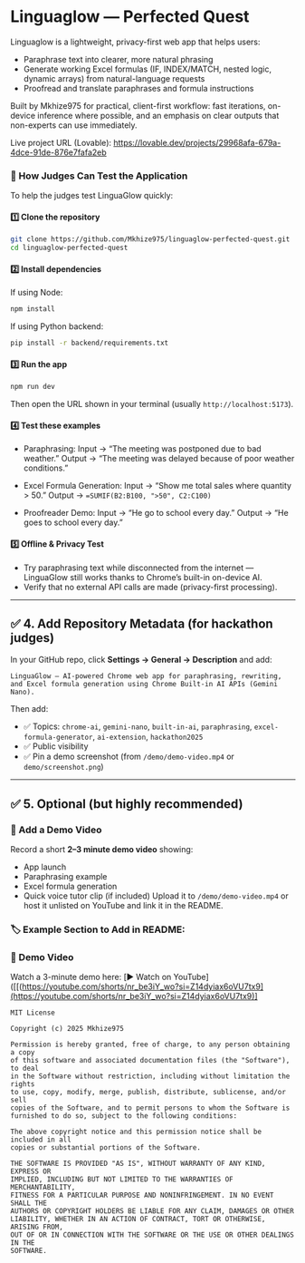 # Linguaglow — Perfected Quest

Linguaglow is a lightweight, privacy-first web app that helps users:
- Paraphrase text into clearer, more natural phrasing
- Generate working Excel formulas (IF, INDEX/MATCH, nested logic, dynamic arrays) from natural-language requests
- Proofread and translate paraphrases and formula instructions

Built by Mkhize975 for practical, client-first workflow: fast iterations, on-device inference where possible, and an emphasis on clear outputs that non-experts can use immediately.

Live project URL (Lovable): https://lovable.dev/projects/29968afa-679a-4dce-91de-876e7fafa2eb  

### 🧪 How Judges Can Test the Application

To help the judges test LinguaGlow quickly:

#### 1️⃣ **Clone the repository**

```bash
git clone https://github.com/Mkhize975/linguaglow-perfected-quest.git
cd linguaglow-perfected-quest
```

#### 2️⃣ **Install dependencies**

If using Node:

```bash
npm install
```

If using Python backend:

```bash
pip install -r backend/requirements.txt
```

#### 3️⃣ **Run the app**

```bash
npm run dev
```

Then open the URL shown in your terminal (usually `http://localhost:5173`).

#### 4️⃣ **Test these examples**

* Paraphrasing:
  Input → “The meeting was postponed due to bad weather.”
  Output → “The meeting was delayed because of poor weather conditions.”

* Excel Formula Generation:
  Input → “Show me total sales where quantity > 50.”
  Output → `=SUMIF(B2:B100, ">50", C2:C100)`

* Proofreader Demo:
  Input → “He go to school every day.”
  Output → “He goes to school every day.”

#### 5️⃣ **Offline & Privacy Test**

* Try paraphrasing text while disconnected from the internet — LinguaGlow still works thanks to Chrome’s built-in on-device AI.
* Verify that no external API calls are made (privacy-first processing).

---

## ✅ 4. Add Repository Metadata (for hackathon judges)

In your GitHub repo, click **Settings → General → Description** and add:

```
LinguaGlow — AI-powered Chrome web app for paraphrasing, rewriting, and Excel formula generation using Chrome Built-in AI APIs (Gemini Nano).
```

Then add:

* ✅ Topics: `chrome-ai`, `gemini-nano`, `built-in-ai`, `paraphrasing`, `excel-formula-generator`, `ai-extension`, `hackathon2025`
* ✅ Public visibility
* ✅ Pin a demo screenshot (from `/demo/demo-video.mp4` or `demo/screenshot.png`)

---

## ✅ 5. Optional (but highly recommended)

### 🎥 Add a Demo Video

Record a short **2–3 minute demo video** showing:

* App launch
* Paraphrasing example
* Excel formula generation
* Quick voice tutor clip (if included)
  Upload it to `/demo/demo-video.mp4` or host it unlisted on YouTube and link it in the README.

### 🏷️ Example Section to Add in README:


### 🎥 Demo Video
Watch a 3-minute demo here:
[▶️ Watch on YouTube]([[(https://youtube.com/shorts/nr_be3iY_wo?si=Z14dyiax6oVU7tx9](https://youtube.com/shorts/nr_be3iY_wo?si=Z14dyiax6oVU7tx9)]
```
MIT License

Copyright (c) 2025 Mkhize975

Permission is hereby granted, free of charge, to any person obtaining a copy
of this software and associated documentation files (the "Software"), to deal
in the Software without restriction, including without limitation the rights
to use, copy, modify, merge, publish, distribute, sublicense, and/or sell
copies of the Software, and to permit persons to whom the Software is
furnished to do so, subject to the following conditions:

The above copyright notice and this permission notice shall be included in all
copies or substantial portions of the Software.

THE SOFTWARE IS PROVIDED "AS IS", WITHOUT WARRANTY OF ANY KIND, EXPRESS OR
IMPLIED, INCLUDING BUT NOT LIMITED TO THE WARRANTIES OF MERCHANTABILITY,
FITNESS FOR A PARTICULAR PURPOSE AND NONINFRINGEMENT. IN NO EVENT SHALL THE
AUTHORS OR COPYRIGHT HOLDERS BE LIABLE FOR ANY CLAIM, DAMAGES OR OTHER
LIABILITY, WHETHER IN AN ACTION OF CONTRACT, TORT OR OTHERWISE, ARISING FROM,
OUT OF OR IN CONNECTION WITH THE SOFTWARE OR THE USE OR OTHER DEALINGS IN THE
SOFTWARE.
```


